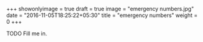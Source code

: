 +++
showonlyimage = true
draft = true
image = "emergency numbers.jpg"
date = "2016-11-05T18:25:22+05:30"
title = "emergency numbers"
weight = 0
+++

TODO Fill me in.

